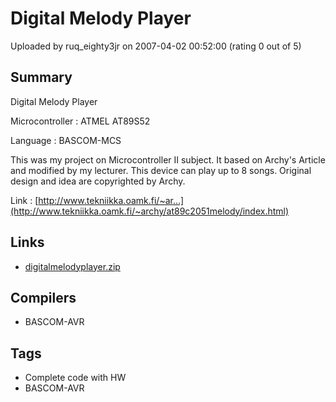 # Digital Melody Player

Uploaded by ruq_eighty3jr on 2007-04-02 00:52:00 (rating 0 out of 5)

## Summary

Digital Melody Player  

Microcontroller : ATMEL AT89S52  

Language : BASCOM-MCS


This was my project on Microcontroller II subject. It based on Archy's Article and modified by my lecturer. This device can play up to 8 songs. Original design and idea are copyrighted by Archy.


Link : [http://www.tekniikka.oamk.fi/~ar...](http://www.tekniikka.oamk.fi/~archy/at89c2051melody/index.html)

## Links

- [digitalmelodyplayer.zip](http://www.rruki.com/files/digitalmelodyplayer.zip)

## Compilers

- BASCOM-AVR

## Tags

- Complete code with HW
- BASCOM-AVR
